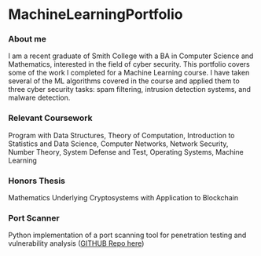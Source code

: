 # MachineLearningPortfolio
### About me

I am a recent graduate of Smith College with a BA in Computer Science and Mathematics, interested in the field of cyber security. 
This portfolio covers some of the work I completed for a Machine Learning course. I have taken several of the ML algorithms covered in the course and applied them to three cyber security tasks: spam filtering, intrusion detection systems, and malware detection. 

### Relevant Coursework
Program with Data Structures, Theory of Computation, Introduction to Statistics and Data Science, Computer Networks, Network Security, Number Theory, System Defense and Test, Operating Systems, Machine Learning

### Honors Thesis
Mathematics Underlying Cryptosystems with Application to Blockchain

### Port Scanner 
Python implementation of a port scanning tool for penetration testing and vulnerability analysis ([GITHUB Repo here](https://github.com/lgroves29/NetSecPortScanner))



